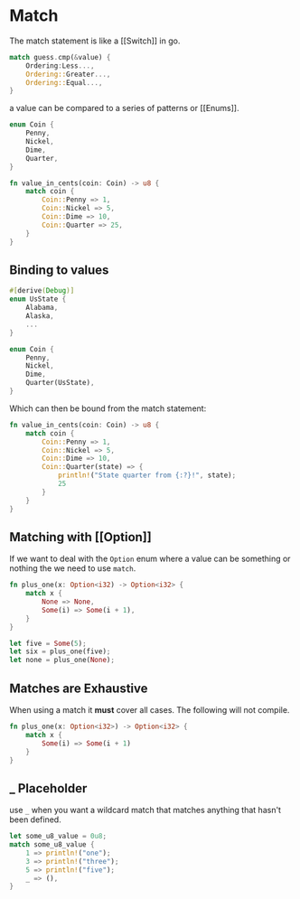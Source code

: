 # Match
The match statement is like a [[Switch]] in go. 

```rust
match guess.cmp(&value) {
	Ordering:Less...,
	Ordering::Greater...,
	Ordering::Equal...,
}
```
a value can be compared to a series of patterns or [[Enums]].

```rust
enum Coin {
	Penny,
	Nickel,
	Dime,
	Quarter,
}

fn value_in_cents(coin: Coin) -> u8 {
	match coin {
		Coin::Penny => 1,
		Coin::Nickel => 5,
		Coin::Dime => 10,
		Coin::Quarter => 25,
	}
}
```

## Binding to values
```rust
#[derive(Debug)]
enum UsState {
	Alabama,
	Alaska,
	...
}

enum Coin {
	Penny,
	Nickel,
	Dime,
	Quarter(UsState),
}
```
Which can then be bound from the match statement:
```rust
fn value_in_cents(coin: Coin) -> u8 {
	match coin {
		Coin::Penny => 1,
		Coin::Nickel => 5,
		Coin::Dime => 10,
		Coin::Quarter(state) => {
			println!("State quarter from {:?}!", state);
			25
		}
	}
}
```

## Matching with [[Option]]
If we want to deal with the `Option` enum where a value can be something or nothing the we need to use `match`.

```rust
fn plus_one(x: Option<i32) -> Option<i32> {
	match x {
		None => None,
		Some(i) => Some(i + 1),
	}
}

let five = Some(5);
let six = plus_one(five);
let none = plus_one(None);
```

## Matches are Exhaustive
When using a match it **must** cover all cases. The following will not compile.
```rust
fn plus_one(x: Option<i32>) -> Option<i32> {
	match x {
		Some(i) => Some(i + 1)
	}
}
```
## _ Placeholder
use `_` when you want a wildcard match that matches anything that hasn't been defined.

```rust
let some_u8_value = 0u8;
match some_u8_value {
	1 => println!("one");
	3 => println!("three");
	5 => println!("five");
	_ => (),
}
```